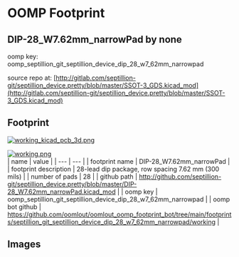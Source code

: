 # OOMP Footprint  
## DIP-28_W7.62mm_narrowPad  by none  
  
oomp key: oomp_septillion_git_septillion_device_dip_28_w7_62mm_narrowpad  
  
source repo at: [http://gitlab.com/septillion-git/septillion_device.pretty/blob/master/SSOT-3_GDS.kicad_mod](http://gitlab.com/septillion-git/septillion_device.pretty/blob/master/SSOT-3_GDS.kicad_mod)  
## Footprint  
  
[![working_kicad_pcb_3d.png](working_kicad_pcb_3d_600.png)](working_kicad_pcb_3d.png)  
  
[![working.png](working_600.png)](working.png)  
| name | value | 
| --- | --- | 
| footprint name | DIP-28_W7.62mm_narrowPad | 
| footprint description | 28-lead dip package, row spacing 7.62 mm (300 mils) | 
| number of pads | 28 | 
| github path | http://github.com/septillion-git/septillion_device.pretty/blob/master/DIP-28_W7.62mm_narrowPad.kicad_mod | 
| oomp key | oomp_septillion_git_septillion_device_dip_28_w7_62mm_narrowpad | 
| oomp bot github | https://github.com/oomlout/oomlout_oomp_footprint_bot/tree/main/footprints/septillion_git_septillion_device_dip_28_w7_62mm_narrowpad/working | 
## Images  
